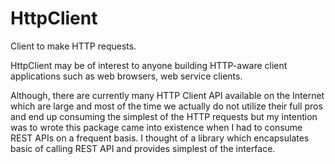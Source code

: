 # HttpClient
Client to make HTTP requests.

HttpClient may be of interest to anyone building HTTP-aware client applications such as web browsers, web service clients.

Although, there are currently many HTTP Client API available on the Internet which are large and most of the time we actually do not utilize their full pros and end up consuming the simplest of the HTTP requests but my intention was to wrote this package came into existence when I had to consume REST APIs on a frequent basis. I thought of a library which encapsulates basic of calling REST API and provides simplest of the interface.
